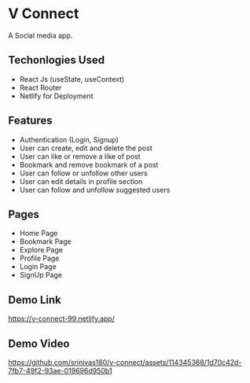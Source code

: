 # V Connect

A Social media app.

## Techonlogies Used

-   React Js (useState, useContext)
-   React Router
-   Netlify for Deployment

## Features

-   Authentication (Login, Signup)
-   User can create, edit and delete the post
-   User can like or remove a like of post
-   Bookmark and remove bookmark of a post
-   User can follow or unfollow other users
-   User can edit details in profile section
-   User can follow and unfollow suggested users

## Pages

-   Home Page
-   Bookmark Page
-   Explore Page
-   Profile Page
-   Login Page
-   SignUp Page

## Demo Link

https://v-connect-99.netlify.app/

## Demo Video

https://github.com/srinivas180/v-connect/assets/114345368/1d70c42d-7fb7-49f2-93ae-019696d950b1
